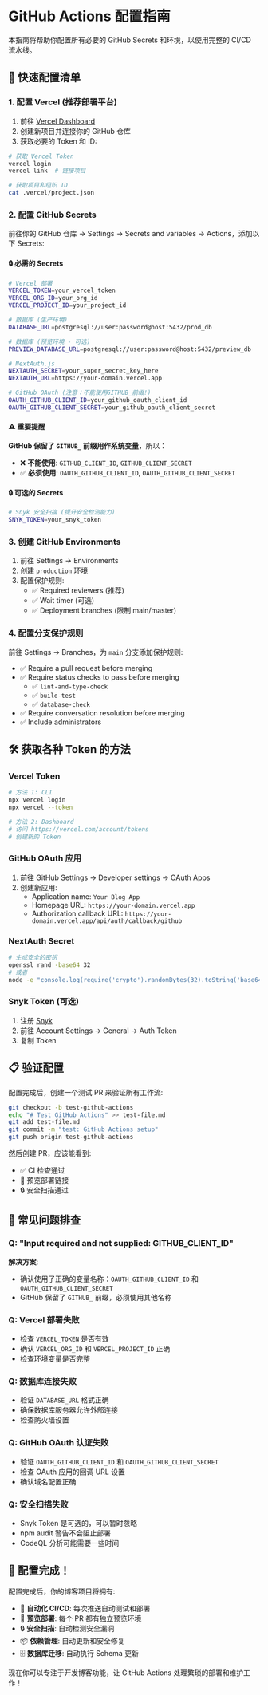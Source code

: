 # GitHub Actions 配置指南

本指南将帮助你配置所有必要的 GitHub Secrets 和环境，以使用完整的 CI/CD 流水线。

## 🚀 快速配置清单

### 1. 配置 Vercel (推荐部署平台)

1. 前往 [Vercel Dashboard](https://vercel.com/dashboard)
2. 创建新项目并连接你的 GitHub 仓库
3. 获取必要的 Token 和 ID:

```bash
# 获取 Vercel Token
vercel login
vercel link  # 链接项目

# 获取项目和组织 ID
cat .vercel/project.json
```

### 2. 配置 GitHub Secrets

前往你的 GitHub 仓库 → Settings → Secrets and variables → Actions，添加以下 Secrets:

#### 🔒 必需的 Secrets

```bash
# Vercel 部署
VERCEL_TOKEN=your_vercel_token
VERCEL_ORG_ID=your_org_id 
VERCEL_PROJECT_ID=your_project_id

# 数据库 (生产环境)
DATABASE_URL=postgresql://user:password@host:5432/prod_db

# 数据库 (预览环境 - 可选)
PREVIEW_DATABASE_URL=postgresql://user:password@host:5432/preview_db

# NextAuth.js
NEXTAUTH_SECRET=your_super_secret_key_here
NEXTAUTH_URL=https://your-domain.vercel.app

# GitHub OAuth (注意：不能使用GITHUB_前缀!)
OAUTH_GITHUB_CLIENT_ID=your_github_oauth_client_id
OAUTH_GITHUB_CLIENT_SECRET=your_github_oauth_client_secret
```

#### ⚠️ 重要提醒

**GitHub 保留了 `GITHUB_` 前缀用作系统变量**，所以：
- ❌ **不能使用**: `GITHUB_CLIENT_ID`, `GITHUB_CLIENT_SECRET` 
- ✅ **必须使用**: `OAUTH_GITHUB_CLIENT_ID`, `OAUTH_GITHUB_CLIENT_SECRET`

#### 🔒 可选的 Secrets

```bash
# Snyk 安全扫描 (提升安全检测能力)
SNYK_TOKEN=your_snyk_token
```

### 3. 创建 GitHub Environments

1. 前往 Settings → Environments
2. 创建 `production` 环境
3. 配置保护规则:
   - ✅ Required reviewers (推荐)
   - ✅ Wait timer (可选)
   - ✅ Deployment branches (限制 main/master)

### 4. 配置分支保护规则

前往 Settings → Branches，为 `main` 分支添加保护规则:

- ✅ Require a pull request before merging
- ✅ Require status checks to pass before merging
  - ✅ `lint-and-type-check`
  - ✅ `build-test`
  - ✅ `database-check`
- ✅ Require conversation resolution before merging
- ✅ Include administrators

## 🛠 获取各种 Token 的方法

### Vercel Token
```bash
# 方法 1: CLI
npx vercel login
npx vercel --token

# 方法 2: Dashboard
# 访问 https://vercel.com/account/tokens
# 创建新的 Token
```

### GitHub OAuth 应用
1. 前往 GitHub Settings → Developer settings → OAuth Apps
2. 创建新应用:
   - Application name: `Your Blog App`
   - Homepage URL: `https://your-domain.vercel.app`
   - Authorization callback URL: `https://your-domain.vercel.app/api/auth/callback/github`

### NextAuth Secret
```bash
# 生成安全的密钥
openssl rand -base64 32
# 或者
node -e "console.log(require('crypto').randomBytes(32).toString('base64'))"
```

### Snyk Token (可选)
1. 注册 [Snyk](https://snyk.io/)
2. 前往 Account Settings → General → Auth Token
3. 复制 Token

## 📋 验证配置

配置完成后，创建一个测试 PR 来验证所有工作流:

```bash
git checkout -b test-github-actions
echo "# Test GitHub Actions" >> test-file.md
git add test-file.md
git commit -m "test: GitHub Actions setup"
git push origin test-github-actions
```

然后创建 PR，应该能看到:
- ✅ CI 检查通过
- 🚀 预览部署链接
- 🔒 安全扫描通过

## 🔧 常见问题排查

### Q: "Input required and not supplied: GITHUB_CLIENT_ID"
**解决方案**: 
- 确认使用了正确的变量名称：`OAUTH_GITHUB_CLIENT_ID` 和 `OAUTH_GITHUB_CLIENT_SECRET`
- GitHub 保留了 `GITHUB_` 前缀，必须使用其他名称

### Q: Vercel 部署失败
- 检查 `VERCEL_TOKEN` 是否有效
- 确认 `VERCEL_ORG_ID` 和 `VERCEL_PROJECT_ID` 正确
- 检查环境变量是否完整

### Q: 数据库连接失败
- 验证 `DATABASE_URL` 格式正确
- 确保数据库服务器允许外部连接
- 检查防火墙设置

### Q: GitHub OAuth 认证失败
- 验证 `OAUTH_GITHUB_CLIENT_ID` 和 `OAUTH_GITHUB_CLIENT_SECRET`
- 检查 OAuth 应用的回调 URL 设置
- 确认域名配置正确

### Q: 安全扫描失败
- Snyk Token 是可选的，可以暂时忽略
- npm audit 警告不会阻止部署
- CodeQL 分析可能需要一些时间

## 🎉 配置完成！

配置完成后，你的博客项目将拥有:

- 🔄 **自动化 CI/CD**: 每次推送自动测试和部署
- 🚀 **预览部署**: 每个 PR 都有独立预览环境
- 🔒 **安全扫描**: 自动检测安全漏洞
- 📦 **依赖管理**: 自动更新和安全修复
- 🗄️ **数据库迁移**: 自动执行 Schema 更新

现在你可以专注于开发博客功能，让 GitHub Actions 处理繁琐的部署和维护工作！ 